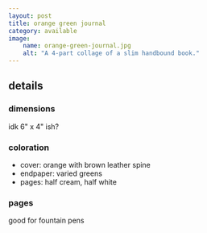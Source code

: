 ```yaml
---
layout: post
title: orange green journal
category: available
image:
    name: orange-green-journal.jpg
    alt: "A 4-part collage of a slim handbound book."
---
```


## details

### dimensions

idk 6" x 4" ish?

### coloration

- cover: orange with brown leather spine
- endpaper: varied greens
- pages: half cream, half white

### pages

good for fountain pens
